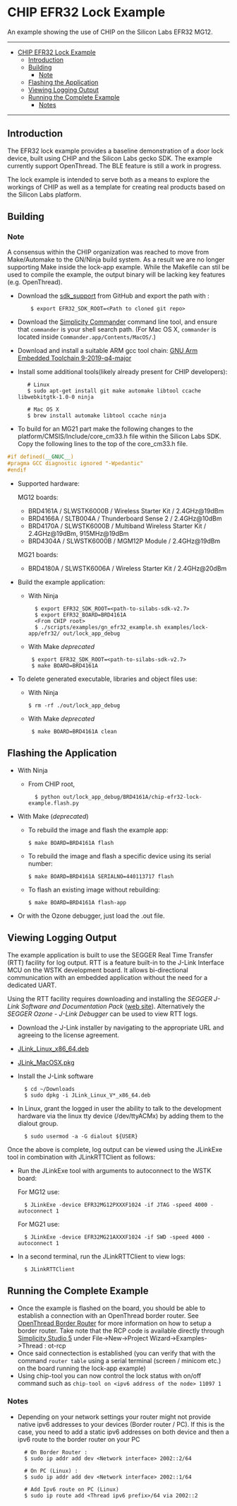 # CHIP EFR32 Lock Example

An example showing the use of CHIP on the Silicon Labs EFR32 MG12.

<hr>

-   [CHIP EFR32 Lock Example](#chip-efr32-lock-example)
    -   [Introduction](#introduction)
    -   [Building](#building)
        -   [Note](#note)
    -   [Flashing the Application](#flashing-the-application)
    -   [Viewing Logging Output](#viewing-logging-output)
    -   [Running the Complete Example](#running-the-complete-example)
        -   [Notes](#notes)

<hr>

<a name="intro"></a>

## Introduction

The EFR32 lock example provides a baseline demonstration of a door lock device,
built using CHIP and the Silicon Labs gecko SDK. The example currently support
OpenThread. The BLE feature is still a work in progress.

The lock example is intended to serve both as a means to explore the workings of
CHIP as well as a template for creating real products based on the Silicon Labs
platform.

<a name="building"></a>

## Building

### Note

A consensus within the CHIP organization was reached to move from Make/Automake
to the GN/Ninja build system. As a result we are no longer supporting Make
inside the lock-app example. While the Makefile can stil be used to compile the
example, the output binary will be lacking key features (e.g. OpenThread).

-   Download the [sdk_support](https://github.com/SiliconLabs/sdk_support) from
    GitHub and export the path with :

            $ export EFR32_SDK_ROOT=<Path to cloned git repo>

-   Download the
    [Simplicity Commander](https://www.silabs.com/mcu/programming-options)
    command line tool, and ensure that `commander` is your shell search path.
    (For Mac OS X, `commander` is located inside
    `Commander.app/Contents/MacOS/`.)

-   Download and install a suitable ARM gcc tool chain:
    [GNU Arm Embedded Toolchain 9-2019-q4-major](https://developer.arm.com/tools-and-software/open-source-software/developer-tools/gnu-toolchain/gnu-rm/downloads)

-   Install some additional tools(likely already present for CHIP developers):

           # Linux
           $ sudo apt-get install git make automake libtool ccache libwebkitgtk-1.0-0 ninja

           # Mac OS X
           $ brew install automake libtool ccache ninja

-   To build for an MG21 part make the following changes to the
    platform/CMSIS/Include/core_cm33.h file within the Silicon Labs SDK. Copy
    the following lines to the top of the core_cm33.h file.

```cpp
#if defined(__GNUC__)
#pragma GCC diagnostic ignored "-Wpedantic"
#endif
```

-   Supported hardware:

    MG12 boards:

    -   BRD4161A / SLWSTK6000B / Wireless Starter Kit / 2.4GHz@19dBm
    -   BRD4166A / SLTB004A / Thunderboard Sense 2 / 2.4GHz@10dBm
    -   BRD4170A / SLWSTK6000B / Multiband Wireless Starter Kit / 2.4GHz@19dBm,
        915MHz@19dBm
    -   BRD4304A / SLWSTK6000B / MGM12P Module / 2.4GHz@19dBm

    MG21 boards:

    -   BRD4180A / SLWSTK6006A / Wireless Starter Kit / 2.4GHz@20dBm

*   Build the example application:

    -   With Ninja

              $ export EFR32_SDK_ROOT=<path-to-silabs-sdk-v2.7>
              $ export EFR32_BOARD=BRD4161A
              <From CHIP root>
              $ ./scripts/examples/gn_efr32_example.sh examples/lock-app/efr32/ out/lock_app_debug

    -   With Make _deprecated_

             $ export EFR32_SDK_ROOT=<path-to-silabs-sdk-v2.7>
             $ make BOARD=BRD4161A

-   To delete generated executable, libraries and object files use:

    -   With Ninja

            $ rm -rf ./out/lock_app_debug

    -   With Make _deprecated_

             $ make BOARD=BRD4161A clean

<a name="flashing"></a>

## Flashing the Application

-   With Ninja

    -   From CHIP root,

              $ python out/lock_app_debug/BRD4161A/chip-efr32-lock-example.flash.py

-   With Make (_deprecated_)

    -   To rebuild the image and flash the example app:

            $ make BOARD=BRD4161A flash

    -   To rebuild the image and flash a specific device using its serial
        number:

            $ make BOARD=BRD4161A SERIALNO=440113717 flash

    -   To flash an existing image without rebuilding:

            $ make BOARD=BRD4161A flash-app

-   Or with the Ozone debugger, just load the .out file.

<a name="view-logging"></a>

## Viewing Logging Output

The example application is built to use the SEGGER Real Time Transfer (RTT)
facility for log output. RTT is a feature built-in to the J-Link Interface MCU
on the WSTK development board. It allows bi-directional communication with an
embedded application without the need for a dedicated UART.

Using the RTT facility requires downloading and installing the _SEGGER J-Link
Software and Documentation Pack_
([web site](https://www.segger.com/downloads/jlink#J-LinkSoftwareAndDocumentationPack)).
Alternatively the _SEGGER Ozone - J-Link Debugger_ can be used to view RTT logs.

-   Download the J-Link installer by navigating to the appropriate URL and
    agreeing to the license agreement.

-   [JLink_Linux_x86_64.deb](https://www.segger.com/downloads/jlink/JLink_Linux_x86_64.deb)
-   [JLink_MacOSX.pkg](https://www.segger.com/downloads/jlink/JLink_MacOSX.pkg)

*   Install the J-Link software

          $ cd ~/Downloads
          $ sudo dpkg -i JLink_Linux_V*_x86_64.deb

*   In Linux, grant the logged in user the ability to talk to the development
    hardware via the linux tty device (/dev/ttyACMx) by adding them to the
    dialout group.

          $ sudo usermod -a -G dialout ${USER}

Once the above is complete, log output can be viewed using the JLinkExe tool in
combination with JLinkRTTClient as follows:

-   Run the JLinkExe tool with arguments to autoconnect to the WSTK board:

    For MG12 use:

          $ JLinkExe -device EFR32MG12PXXXF1024 -if JTAG -speed 4000 -autoconnect 1

    For MG21 use:

          $ JLinkExe -device EFR32MG21AXXXF1024 -if SWD -speed 4000 -autoconnect 1

-   In a second terminal, run the JLinkRTTClient to view logs:

          $ JLinkRTTClient

<a name="running-complete-example"></a>

## Running the Complete Example

-   Once the example is flashed on the board, you should be able to establish a
    connection with an OpenThread border router. See
    [OpenThread Border Router](https://openthread.io/guides/border-router) for
    more information on how to setup a border router. Take note that the RCP
    code is available directly through
    [Simplicity Studio 5](https://www.silabs.com/products/development-tools/software/simplicity-studio/simplicity-studio-5)
    under File->New->Project Wizard->Examples->Thread : ot-rcp
-   Once said connectection is established (you can verify that with the command
    `router table` using a serial terminal (screen / minicom etc.) on the board
    running the lock-app example)
-   Using chip-tool you can now control the lock status with on/off command such
    as `chip-tool on <ipv6 address of the node> 11097 1`

### Notes

-   Depending on your network settings your router might not provide native ipv6
    addresses to your devices (Border router / PC). If this is the case, you
    need to add a static ipv6 addresses on both device and then a ipv6 route to
    the border router on your PC

          # On Border Router :
          $ sudo ip addr add dev <Network interface> 2002::2/64

          # On PC (Linux) :
          $ sudo ip addr add dev <Network interface> 2002::1/64

          # Add Ipv6 route on PC (Linux)
          $ sudo ip route add <Thread ipv6 prefix>/64 via 2002::2
